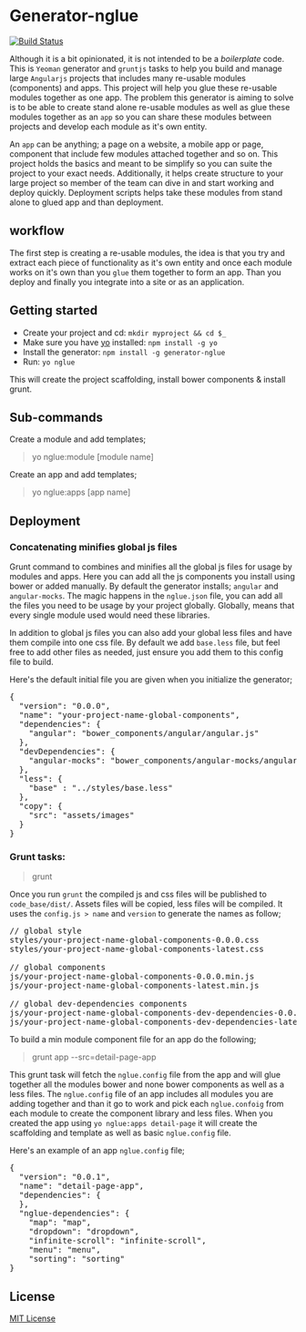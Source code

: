 # Generator-nglue
[![Build Status](https://secure.travis-ci.org/eladelrom/generator-nglue.png?branch=master)](https://travis-ci.org/eladelrom/generator-nglue)

Although it is a bit opinionated, it is not intended to be a *boilerplate* code.  This is `Yeoman` generator and `gruntjs` tasks to help you build and manage large `Angularjs` projects that includes many re-usable modules (components) and apps.  This project will help you glue these re-usable modules together as one app.
The problem this generator is aiming to solve is to be able to create stand alone re-usable modules as well as glue these modules together as an `app` so you can share these modules between projects and develop each module as it's own entity.

An `app` can be anything; a page on a website, a mobile app or page, component that include few modules attached together and so on.  This project holds the basics and meant to be simplify so you can suite the project to your exact needs. Additionally, it helps create structure to your large project so member of the team can dive in and start working and deploy quickly.
Deployment scripts helps take these modules from stand alone to glued app and than deployment.

## workflow

The first step is creating a re-usable modules, the idea is that you try and extract each piece of functionality as it's own entity
and once each module works on it's own than you `glue` them together to form an app.  Than you deploy and finally you integrate into a site or as an application.

## Getting started
- Create your project and cd: `mkdir myproject && cd $_`
- Make sure you have [yo](https://github.com/yeoman/yo) installed:
    `npm install -g yo`
- Install the generator: `npm install -g generator-nglue`
- Run: `yo nglue`

This will create the project scaffolding, install bower components & install grunt.

## Sub-commands

Create a module and add templates;

> yo nglue:module [module name]

Create an app and add templates;

> yo nglue:apps [app name]

## Deployment

### Concatenating minifies global js files

Grunt command to combines and minifies all the global js files for usage by modules and apps.  Here you can add all the js components you install using bower or added manually.  By default the generator installs; `angular` and `angular-mocks`.
The magic happens in the `nglue.json` file, you can add all the files you need to be usage by your project globally.  Globally, means that every single module used would need these libraries.

In addition to global js files you can also add your global less files and have them compile into one css file.  By default we add `base.less` file, but feel free to add other files as needed, just ensure you add them to this config file to build.

Here's the default initial file you are given when you initialize the generator;

<pre>
{
  "version": "0.0.0",
  "name": "your-project-name-global-components",
  "dependencies": {
    "angular": "bower_components/angular/angular.js"
  },
  "devDependencies": {
    "angular-mocks": "bower_components/angular-mocks/angular-mocks.js"
  },
  "less": {
    "base" : "../styles/base.less"
  },
  "copy": {
    "src": "assets/images"
  }
}
</pre>

### Grunt tasks:

>grunt

Once you run `grunt` the compiled js and css files will be published to `code_base/dist/`.  Assets files will be copied, less files will be compiled.
It uses the `config.js > name` and `version` to generate the names as follow;

<pre>
// global style
styles/your-project-name-global-components-0.0.0.css
styles/your-project-name-global-components-latest.css

// global components
js/your-project-name-global-components-0.0.0.min.js
js/your-project-name-global-components-latest.min.js

// global dev-dependencies components
js/your-project-name-global-components-dev-dependencies-0.0.0.min.js
js/your-project-name-global-components-dev-dependencies-latest.min.js
</pre>

To build a min module component file for an app do the following;

> grunt app --src=detail-page-app

This grunt task will fetch the `nglue.config` file from the app and will glue together all the modules bower and none bower components as well as a less files.
The `nglue.config` file of an app includes all modules you are adding together and than it go to work and pick each `nglue.confoig` from each module to create the component
library and less files.  When you created the app using `yo nglue:apps detail-page` it will create the scaffolding and template as well as basic `nglue.config` file.

Here's an example of an app `nglue.config` file;

<pre>
{
  "version": "0.0.1",
  "name": "detail-page-app",
  "dependencies": {
  },
  "nglue-dependencies": {
    "map": "map",
    "dropdown": "dropdown",
    "infinite-scroll": "infinite-scroll",
    "menu": "menu",
    "sorting": "sorting"
}
</pre>

## License
[MIT License](http://en.wikipedia.org/wiki/MIT_License)